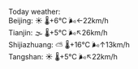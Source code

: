 Today weather:  
Beijing: ☀️   🌡️+6°C 🌬️←22km/h  
Tianjin: 🌫  🌡️+5°C 🌬️↖26km/h  
Shijiazhuang: ⛅️  🌡️+16°C 🌬️↑13km/h  
Tangshan: ☀️   🌡️+5°C 🌬️↖22km/h  

